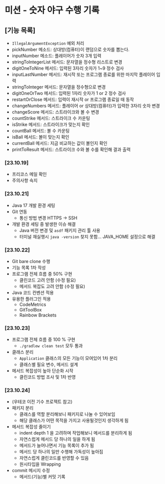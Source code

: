# 미션 - 숫자 야구 수행 기록

## [기능 목록]

- `IllegalArgumentException` 예외 처리
- pickNumber 메소드: 상대방(컴퓨터)이 랜덤으로 숫자를 뽑는다.
- inputNumber 메소드: 플레이어가 숫자 3개 입력
- stringToIntegerList 메서드: 문자열을 정수형 리스트로 변경
- digitOneToNine 메서드: 입력된 3자리 숫자가 1~9 정수 검사
- inputLastNumber 메서드: 재시작 또는 프로그램 종료를 위한 마지막 플레이어 입력
- stringToInteger 메서드: 문자열을 정수형으로 변경
- digitOneOrTwo 메서드: 입력된 1자리 숫자가 1 or 2 정수 검사
- restartOrClose 메서드: 입력이 재시작 or 프로그램 종료일 때 동작
- changeNumbers 메서드: 플레이어 or 상대방(컴퓨터)가 입력한 3자리 숫자 변경
- changeScore 메서드: 스트라이크와 볼 수 변경
- countStrike 메서드: 스트라이크 수 카운팅
- isStrike 메서드: 스트라이크가 맞는지 확인
- countBall 메서드: 볼 수 카운팅
- isBall 메서드: 볼이 맞는지 확인
- currentBall 메서드: 지금 비교하는 값이 볼인지 확인
- printToResult 메서드: 스트라이크 수와 볼 수를 확인해 결과 출력

### [23.10.19]

- 프리코스 메일 확인
- 주의사항 숙지

### [23.10.21]

- Java 17 개발 환경 세팅
- Git 연동
    - 통신 방법 변경 HTTPS → SSH
- 개발 환경 세팅 중 발생한 이슈 해결
    - Java 버전 변경 및 `asdf` 패키지 관리 툴 사용
    - 터미널 재실행시 `java -version` 찾지 못함... JAVA_HOME 설정으로 해결

### [23.10.22]

- Git bare clone 수행
- 기능 목록 1차 작성
- 프로그램 전체 흐름 중 50% 구현
    - 클린코드 고려 안함 (수정 필요)
    - 메서드 복잡도 고려 안함 (수정 필요)
- Java 코드 컨벤션 적용
- 유용한 플러그인 적용
    - CodeMetrics
    - GitToolBox
    - Rainbow Brackets

### [23.10.23]

- 프로그램 전체 흐름 중 100 % 구현
    - `./gradlew clean test` 모두 통과
- 클래스 분리
    - `Application` 클래스의 모든 기능이 모여있어 1차 분리
    - 클래스별 필요 변수, 메서드 설계
- 메서드 복잡성이 높아 단순화 시작
    - 클린코드 방법 조사 및 1차 반영

### [23.10.24]

- (우테코 이전 기수 프로젝트 참고)
- 패키지 분리
    - 클래스를 역할 분리해보니 패키지로 나눌 수 있어보임
    - 해당 클래스가 어떤 목적을 가지고 사용될것인지 생각하게 됨
- 메서드 복잡성 줄이기
    - indent depth 1 을 고려하며 작업해보니 메서드를 분리하게 됨
    - 자연스럽게 메서드 당 하나의 일을 하게 됨
    - 메서드가 늘어나면서 기능 목록이 추가 됨
    - 메서드 당 하나의 일만 수행해 가독성이 높아짐
    - 자연스럽게 클린코드를 반영할 수 있음
    - 원시타입을 Wrapping
- commit 메시지 수정
    - 메서드(기능)별 커밋 기록